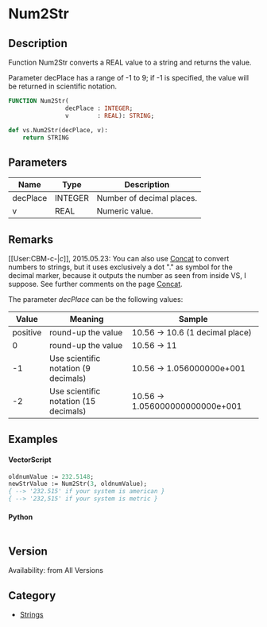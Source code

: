 # Num2Str

## Description
Function Num2Str converts a REAL value to a string and returns the value.

Parameter decPlace has a range of -1 to 9; if -1 is specified, the value will be returned in scientific notation.

```pascal
FUNCTION Num2Str(
				decPlace : INTEGER;
				v        : REAL): STRING;
```

```python
def vs.Num2Str(decPlace, v):
    return STRING
```

## Parameters
|Name|Type|Description|
|---|---|---|
|decPlace|INTEGER|Number of decimal places.|
|v|REAL|Numeric value.|

## Remarks
[[User:CBM-c-|_c_]], 2015.05.23: You can also use [Concat](Concat.md) to convert numbers to strings, but it uses exclusively a dot "." as symbol for the decimal marker, because it outputs the number as seen from inside VS, I suppose. See further comments on the page [Concat](Concat.md).

The parameter *decPlace* can be the following values:

| Value    | Meaning                              | Sample                                 |
|----------|--------------------------------------|----------------------------------------|
| positive | round-up the value                   | 10.56 -> 10.6 (1 decimal place)        |
| 0        | round-up the value                   | 10.56 -> 11                            |
| -1       | Use scientific notation (9 decimals) | 10.56 -> 1.056000000e+001              |
| -2       | Use scientific notation (15 decimals)| 10.56 -> 1.056000000000000e+001        |

## Examples
#### VectorScript ####
```pascal
oldnumValue := 232.5148;
newStrValue := Num2Str(3, oldnumValue);
{ --> '232.515' if your system is american }
{ --> '232,515' if your system is metric }
```
#### Python ####
```python

```

## Version
Availability: from All Versions

## Category
* [Strings](../Categories/Strings.md)
